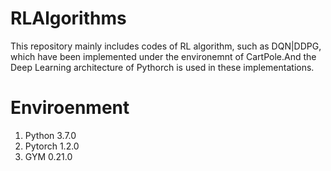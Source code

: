 # RLAlgorithms
This repository mainly includes codes of RL algorithm, such as DQN|DDPG, which have been implemented under the environemnt of CartPole.And the Deep Learning architecture of Pythorch is used in these implementations.   

# Enviroenment
1. Python  3.7.0 
2. Pytorch 1.2.0
3. GYM 0.21.0

